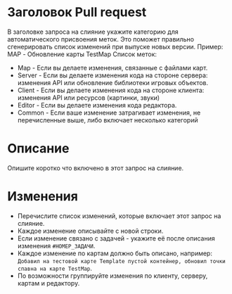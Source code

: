 # **Заголовок Pull request**
В заголовке запроса на слияние укажите категорию для автоматического присвоения меток. Это поможет правильно сгенерировать список изменений при выпуске новых версии. Пример: MAP - Обновление карты TestMap
Список меток:
- Map - Если вы делаете изменения, связанные с файлами карт.
- Server - Если вы делаете изменения кода на стороне сервера: изменения API или обновление библиотеки игровых объектов.
- Client - Если вы делаете изменения кода на стороне клиента: изменения API или ресурсов (картинки, звуки)
- Editor - Если вы делаете изменения кода редактора.
- Common - Если ваше изменение затрагивает изменения, не перечисленные выше, либо включает несколько категорий

# Описание
Опишите коротко что включено в этот запрос на слияние.

# Изменения
- Перечислите список изменений, которые включает этот запрос на слияние.
- Каждое изменение описывайте с новой строки.
- Если изменение связано с задачей - укажите её после описания изменения `#НОМЕР_ЗАДАЧИ`.
- Каждое изменение по картам должно быть описано, например: `Добавил на тестовой карте Template пустой контейнер, обновил точки спавна на карте TestMap`.
- По возможности группируйте изменения по клиенту, серверу, картам и редактору.